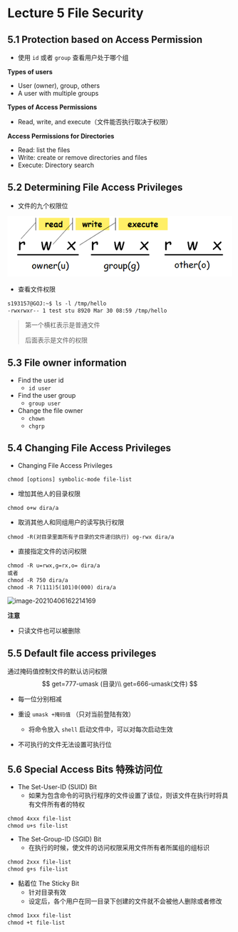 # Lecture 5 File Security

## 5.1 Protection based on Access Permission

- 使用 `id` 或者 `group` 查看用户处于哪个组

**Types of users**

- User (owner), group, others
- A user with multiple groups

**Types of Access Permissions**

- Read, write, and execute（文件能否执行取决于权限）

**Access Permissions for Directories**

- Read: list the files 
- Write: create or remove directories and files
- Execute: Directory search

## 5.2 Determining File Access Privileges

- 文件的九个权限位

![image-20210406161553825](./assets/cD2PiA4WzJOhkpE.png)

-  查看文件权限

```
s193157@GOJ:~$ ls -l /tmp/hello
-rwxrwxr-- 1 test stu 8920 Mar 30 08:59 /tmp/hello
```

> 第一个横杠表示是普通文件
>
> 后面表示是文件的权限

## 5.3 File owner information

- Find the user id
    -  `id user`
- Find the user group
    - `group user`
- Change the file owner
    - `chown`
    - `chgrp`

## 5.4 Changing File Access Privileges

- Changing File Access Privileges

```
chmod [options] symbolic-mode file-list
```

- 增加其他人的目录权限

```
chmod o+w dira/a
```

- 取消其他人和同组用户的读写执行权限

```
chmod -R(对目录里面所有子目录的文件递归执行) og-rwx dira/a
```

- 直接指定文件的访问权限

```
chmod -R u=rwx,g=rx,o= dira/a
或者
chmod -R 750 dira/a
chmod -R 7(111)5(101)0(000) dira/a
```



![image-20210406162214169](https://i.loli.net/2021/04/06/NoVfrYXGmWSzTP3.png)

**注意**

- 只读文件也可以被删除

## 5.5 Default file access privileges

通过掩码值控制文件的默认访问权限
$$
get=777-umask (目录)\\
get=666-umask(文件)
$$

- 每一位分别相减

- 重设 `umask +掩码值` （只对当前登陆有效）
    - 将命令放入 `shell` 启动文件中，可以对每次启动生效
- 不可执行的文件无法设置可执行位

## 5.6 Special Access Bits 特殊访问位

- The Set-User-ID (SUID) Bit
    - 如果为包含命令的可执行程序的文件设置了该位，则该文件在执行时将具有文件所有者的特权

```
chmod 4xxx file-list
chmod u+s file-list
```

- The Set-Group-ID (SGID) Bit
    - 在执行的时候，使文件的访问权限采用文件所有者所属组的组标识

```
chmod 2xxx file-list
chmod g+s file-list
```

- 黏着位 The Sticky Bit
    - 针对目录有效
    - 设定后，各个用户在同一目录下创建的文件就不会被他人删除或者修改

```
chmod 1xxx file-list
chmod +t file-list
```

